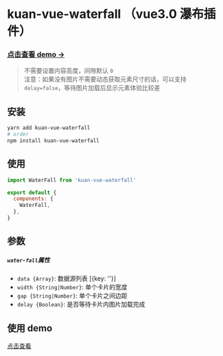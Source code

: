 # kuan-vue-waterfall （vue3.0 瀑布插件）

### [点击查看 demo ->](https://kuan1.github.io/kuan-vue-waterfall/demo)

> 不需要设置内容高度，间隙默认 `0`  
> 注意：如果没有图片不需要动态获取元素尺寸的话，可以支持`delay=false`，等待图片加载后显示元素体验比较差

## 安装

```bash
yarn add kuan-vue-waterfall
# order
npm install kuan-vue-waterfall
```

## 使用

```javascript
import WaterFall from 'kuan-vue-waterfall'

export default {
  components: {
    WaterFall,
  },
}
```

## 参数

##### `water-fall`属性

- `data {Array}`: 数据源列表 [{key: ''}]
- `width {String|Number}`: 单个卡片的宽度
- `gap {String|Number}`: 单个卡片之间边距
- `delay {Boolean}`: 是否等待卡片内图片加载完成

## 使用 demo

[点击查看](./test/App.vue)

